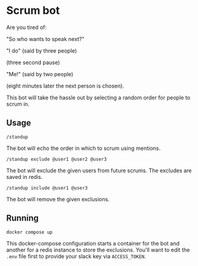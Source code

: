 # Scrum bot

Are you tired of:

"So who wants to speak next?"

"I do" (said by three people)

(three second pause)

"Me!" (said by two people)

(eight minutes later the next person is chosen).

This bot will take the hassle out by selecting a random order for people to scrum in.

## Usage

`/standup`

The bot will echo the order in which to scrum using mentions.

`/standup exclude @user1 @user2 @user3`

The bot will exclude the given users from future scrums. The excludes are saved in redis.

`/standup include @user1 @user3`

The bot will remove the given exclusions.

## Running

`docker compose up`

This docker-compose configuration starts a container for the bot and another for a redis instance to store the exclusions. You'll want to edit the `.env` file first to provide your slack key via `ACCESS_TOKEN`.
